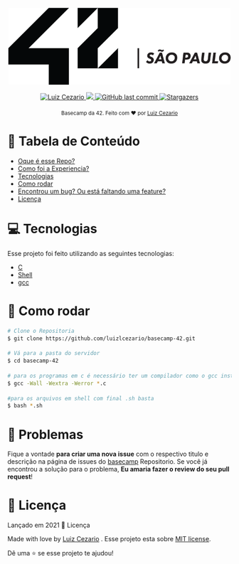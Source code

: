 
<div>
<p align="center">
   <img src="./.github/42.png" alt="Github-Explorer" width="500"/>
</p>
</div>
<p align="center">	
   <a href="https://www.linkedin.com/in/luiz-lima-cezario/">
      <img alt="Luiz Cezario" src="https://img.shields.io/badge/-luizCezario-682998?style=flat&logo=Linkedin&logoColor=white" />
   </a>

  <a aria-label="Completed" href="https://www.42sp.org.br/">
    <img src="https://img.shields.io/badge/42.sp-Basecamp-682998?logo="></img>
  </a>
  <a href="https://github.com/luizlcezario/basecamp-42/commits/master">
    <img alt="GitHub last commit" src="https://img.shields.io/github/last-commit/luizlcezario/basecamp-42?color=682998">
  </a> 

  <a href="https://github.com/luizlcezario/N/stargazers">
    <img alt="Stargazers" src="https://img.shields.io/github/stars/luizlcezario/basecamp-42?color=682998&logo=github">
  </a>
</p>

<div align="center">
  <sub>Basecamp da 42. Feito com ❤︎ por
        <a href="https://github.com/luizlcezario">Luiz Cezario</a> 
    </a>
  </sub>
</div>


# :pushpin: Tabela de Conteúdo

* [Oque é esse Repo?](#computer-tecnologias)
* [Como foi a Experiencia?](#computer-tecnologias)
* [Tecnologias](#computer-tecnologias)
* [Como rodar](#construction_worker-como-rodar)
* [Encontrou um bug? Ou está faltando uma feature?](#bug-problemas)
* [Licença](#closed_book-Licença)

# :computer: Tecnologias
Esse projeto foi feito utilizando as seguintes tecnologias:

* [C](https://devdocs.io/)      
* [Shell](https://unixguide.readthedocs.io/en/latest/unixcheatsheet/)      
* [gcc]((https://terminaldeinformacao.com/2015/10/08/como-instalar-e-configurar-o-gcc-no-windows-mingw/))

# :construction_worker: Como rodar
```bash
# Clone o Repositoria
$ git clone https://github.com/luizlcezario/basecamp-42.git

# Vá para a pasta do servidor
$ cd basecamp-42 

# para os programas em c é necessário ter um compilador como o gcc instalado apos vc rodara
$ gcc -Wall -Wextra -Werror *.c

#para os arquivos em shell com final .sh basta
$ bash *.sh

```


# :bug: Problemas

Fique a vontade **para criar uma nova issue** com o respectivo titulo e descrição na página de issues do [basecamp](https://github.com/luizlcezario/basecamp-42/issues) Repositorio. Se você já encontrou a solução para o problema, **Eu amaria fazer o review do seu pull request**!

# :closed_book: Licença

Lançado em 2021 :closed_book: Licença

Made with love by [Luiz Cezario](https://github.com/luizlcezario) .
Esse projeto esta sobre [MIT license](./LICENSE).


Dê uma ⭐️ se esse projeto te ajudou!

